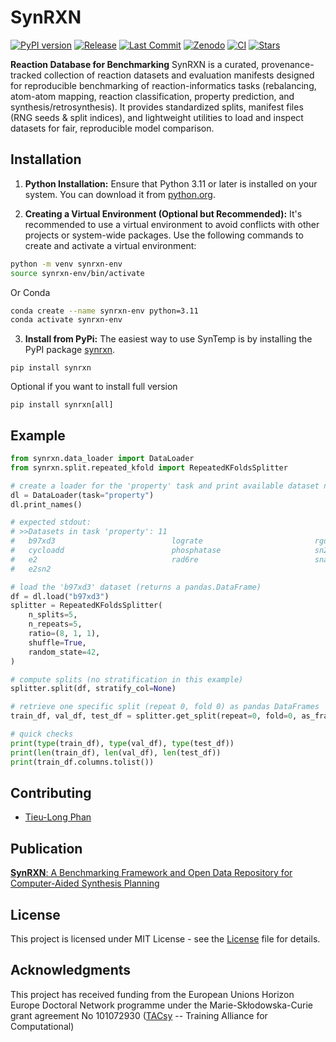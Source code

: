 # SynRXN
[![PyPI version](https://img.shields.io/pypi/v/synrxn.svg)](https://pypi.org/project/synrxn/)
[![Release](https://img.shields.io/github/v/release/tieulongphan/synrxn.svg)](https://github.com/tieulongphan/synrxn/releases)
[![Last Commit](https://img.shields.io/github/last-commit/tieulongphan/synrxn.svg)](https://github.com/tieulongphan/synrxn/commits)
[![Zenodo](https://zenodo.org/badge/DOI/10.5281/zenodo.17297258.svg)](https://doi.org/10.5281/zenodo.17297258)
[![CI](https://github.com/tieulongphan/synrxn/actions/workflows/test-and-lint.yml/badge.svg?branch=main)](https://github.com/tieulongphan/synrxn/actions/workflows/test-and-lint.yml)
[![Stars](https://img.shields.io/github/stars/tieulongphan/synrxn.svg?style=social&label=Star)](https://github.com/tieulongphan/synrxn/stargazers)

**Reaction Database for Benchmarking**
SynRXN is a curated, provenance-tracked collection of reaction datasets and evaluation manifests designed for reproducible benchmarking of reaction-informatics tasks (rebalancing, atom-atom mapping, reaction classification, property prediction, and synthesis/retrosynthesis). It provides standardized splits, manifest files (RNG seeds & split indices), and lightweight utilities to load and inspect datasets for fair, reproducible model comparison.


## Installation

1. **Python Installation:**
  Ensure that Python 3.11 or later is installed on your system. You can download it from [python.org](https://www.python.org/downloads/).

2. **Creating a Virtual Environment (Optional but Recommended):**
  It's recommended to use a virtual environment to avoid conflicts with other projects or system-wide packages. Use the following commands to create and activate a virtual environment:

  ```bash
  python -m venv synrxn-env
  source synrxn-env/bin/activate  
  ```
  Or Conda

  ```bash
  conda create --name synrxn-env python=3.11
  conda activate synrxn-env
  ```

3. **Install from PyPi:**
  The easiest way to use SynTemp is by installing the PyPI package 
  [synrxn](https://pypi.org/project/synrxn/).

  ```
  pip install synrxn
  ```
  Optional if you want to install full version
  ```
  pip install synrxn[all]
  ```
## Example
```python
from synrxn.data_loader import DataLoader
from synrxn.split.repeated_kfold import RepeatedKFoldsSplitter

# create a loader for the 'property' task and print available dataset names
dl = DataLoader(task="property")
dl.print_names()

# expected stdout:
# >>Datasets in task 'property': 11
#   b97xd3                          lograte                         rgd1                          
#   cycloadd                        phosphatase                     sn2                           
#   e2                              rad6re                          snar                          
#   e2sn2                

# load the 'b97xd3' dataset (returns a pandas.DataFrame)
df = dl.load("b97xd3")
splitter = RepeatedKFoldsSplitter(
    n_splits=5,
    n_repeats=5,
    ratio=(8, 1, 1),
    shuffle=True,
    random_state=42,
)

# compute splits (no stratification in this example)
splitter.split(df, stratify_col=None)

# retrieve one specific split (repeat 0, fold 0) as pandas DataFrames
train_df, val_df, test_df = splitter.get_split(repeat=0, fold=0, as_frame=True)

# quick checks
print(type(train_df), type(val_df), type(test_df))     
print(len(train_df), len(val_df), len(test_df))        
print(train_df.columns.tolist())          
```

## Contributing
- [Tieu-Long Phan](https://tieulongphan.github.io/)

## Publication

[**SynRXN**: A Benchmarking Framework and Open Data Repository for Computer-Aided Synthesis Planning]()


## License

This project is licensed under MIT License - see the [License](LICENSE) file for details.

## Acknowledgments

This project has received funding from the European Unions Horizon Europe Doctoral Network programme under the Marie-Skłodowska-Curie grant agreement No 101072930 ([TACsy](https://tacsy.eu/) -- Training Alliance for Computational)